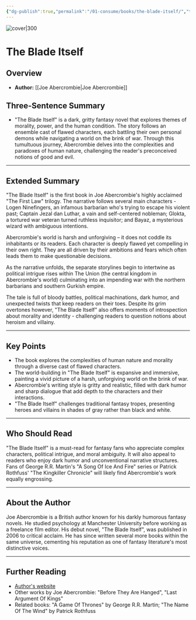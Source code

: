 ```yaml
---
{"dg-publish":true,"permalink":"/01-consume/books/the-blade-itself/","title":"The Blade Itself","tags":["fantasy","political-intrigue","moral_ambiguity"]}
---
```


![cover|300](http://books.google.com/books/content?id=SlizBgAAQBAJ&printsec=frontcover&img=1&zoom=1&edge=curl&source=gbs_api)

# The Blade Itself

## Overview
- **Author:** [[Joe Abercrombie\|Joe Abercrombie]]

## Three-Sentence Summary
- "The Blade Itself" is a dark, gritty fantasy novel that explores themes of morality, power, and the human condition. The story follows an ensemble cast of flawed characters, each battling their own personal demons while navigating a world on the brink of war. Through this tumultuous journey, Abercrombie delves into the complexities and paradoxes of human nature, challenging the reader's preconceived notions of good and evil.

---

## Extended Summary
"The Blade Itself" is the first book in Joe Abercrombie's highly acclaimed "The First Law" trilogy. The narrative follows several main characters - Logen Ninefingers, an infamous barbarian who's trying to escape his violent past; Captain Jezal dan Luthar, a vain and self-centered nobleman; Glokta, a tortured war veteran turned ruthless inquisitor; and Bayaz, a mysterious wizard with ambiguous intentions.

Abercrombie's world is harsh and unforgiving – it does not coddle its inhabitants or its readers. Each character is deeply flawed yet compelling in their own right. They are all driven by their ambitions and fears which often leads them to make questionable decisions.

As the narrative unfolds, the separate storylines begin to intertwine as political intrigue rises within The Union (the central kingdom in Abercrombie's world) culminating into an impending war with the northern barbarians and southern Gurkish empire.

The tale is full of bloody battles, political machinations, dark humor, and unexpected twists that keep readers on their toes. Despite its grim overtones however, "The Blade Itself" also offers moments of introspection about morality and identity - challenging readers to question notions about heroism and villainy.

---

## Key Points
- The book explores the complexities of human nature and morality through a diverse cast of flawed characters.
- The world-building in "The Blade Itself" is expansive and immersive, painting a vivid picture of a harsh, unforgiving world on the brink of war.
- Abercrombie's writing style is gritty and realistic, filled with dark humor and sharp dialogue that add depth to the characters and their interactions.
- "The Blade Itself" challenges traditional fantasy tropes, presenting heroes and villains in shades of gray rather than black and white.

---

## Who Should Read
"The Blade Itself" is a must-read for fantasy fans who appreciate complex characters, political intrigue, and moral ambiguity. It will also appeal to readers who enjoy dark humor and unconventional narrative structures. Fans of George R.R. Martin's "A Song Of Ice And Fire" series or Patrick Rothfuss' "The Kingkiller Chronicle" will likely find Abercrombie's work equally engrossing.

---

## About the Author
Joe Abercrombie is a British author known for his darkly humorous fantasy novels. He studied psychology at Manchester University before working as a freelance film editor. His debut novel, "The Blade Itself", was published in 2006 to critical acclaim. He has since written several more books within the same universe, cementing his reputation as one of fantasy literature's most distinctive voices.

---

## Further Reading
- [Author's website](http://www.joeabercrombie.com/)
- Other works by Joe Abercrombie: "Before They Are Hanged", "Last Argument Of Kings"
- Related books: "A Game Of Thrones" by George R.R. Martin; "The Name Of The Wind" by Patrick Rothfuss

